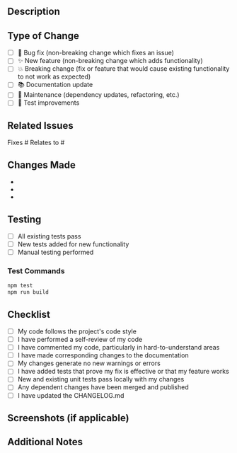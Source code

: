 ## Description
<!-- Provide a brief description of the changes in this PR -->

## Type of Change
<!-- Mark the relevant option with an "x" -->

- [ ] 🐛 Bug fix (non-breaking change which fixes an issue)
- [ ] ✨ New feature (non-breaking change which adds functionality)
- [ ] 💥 Breaking change (fix or feature that would cause existing functionality to not work as expected)
- [ ] 📚 Documentation update
- [ ] 🔧 Maintenance (dependency updates, refactoring, etc.)
- [ ] 🧪 Test improvements

## Related Issues
<!-- Link to related issues using #issue_number -->

Fixes #
Relates to #

## Changes Made
<!-- List the main changes made in this PR -->

- 
- 
- 

## Testing
<!-- Describe the tests you ran and how to reproduce them -->

- [ ] All existing tests pass
- [ ] New tests added for new functionality
- [ ] Manual testing performed

### Test Commands
```bash
npm test
npm run build
```

## Checklist
<!-- Mark completed items with an "x" -->

- [ ] My code follows the project's code style
- [ ] I have performed a self-review of my code
- [ ] I have commented my code, particularly in hard-to-understand areas
- [ ] I have made corresponding changes to the documentation
- [ ] My changes generate no new warnings or errors
- [ ] I have added tests that prove my fix is effective or that my feature works
- [ ] New and existing unit tests pass locally with my changes
- [ ] Any dependent changes have been merged and published
- [ ] I have updated the CHANGELOG.md

## Screenshots (if applicable)
<!-- Add screenshots to help explain your changes -->

## Additional Notes
<!-- Add any additional notes or context about the PR here -->
